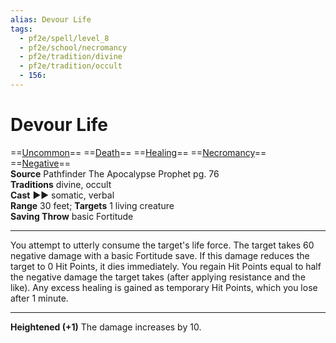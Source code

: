 ```yaml
---
alias: Devour Life
tags:
  - pf2e/spell/level_8
  - pf2e/school/necromancy
  - pf2e/tradition/divine
  - pf2e/tradition/occult
  - 156:
---
```


# Devour Life

==[Uncommon](../../../Traits/Uncommon.md)== ==[Death](../../../Traits/Death.md)== ==[Healing](../../../Traits/Healing.md)== ==[Necromancy](../../../Traits/Necromancy.md)== ==[Negative](../../../Traits/Negative.md)==  
__Source__ Pathfinder The Apocalypse Prophet pg. 76  
**Traditions** divine, occult  
**Cast** ►► somatic, verbal  
**Range** 30 feet; **Targets** 1 living creature  
**Saving Throw** basic Fortitude

---

You attempt to utterly consume the target's life force. The target takes 60 negative damage with a basic Fortitude save. If this damage reduces the target to 0 Hit Points, it dies immediately. You regain Hit Points equal to half the negative damage the target takes (after applying resistance and the like). Any excess healing is gained as temporary Hit Points, which you lose after 1 minute.

<hr>

**Heightened (+1)** The damage increases by 10.
